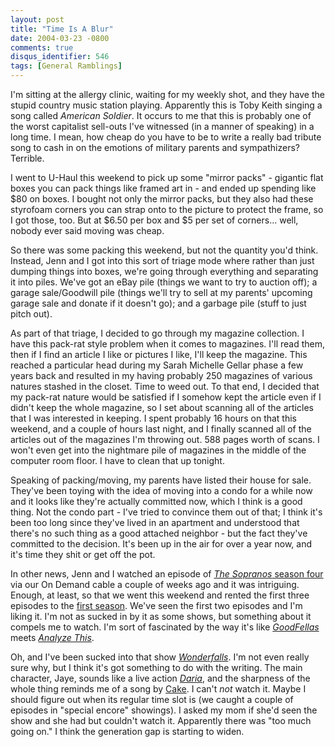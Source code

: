 ```yaml
---
layout: post
title: "Time Is A Blur"
date: 2004-03-23 -0800
comments: true
disqus_identifier: 546
tags: [General Ramblings]
---
```

I'm sitting at the allergy clinic, waiting for my weekly shot, and they
have the stupid country music station playing. Apparently this is Toby
Keith singing a song called *American Soldier*. It occurs to me that
this is probably one of the worst capitalist sell-outs I've witnessed
(in a manner of speaking) in a long time. I mean, how cheap do you have
to be to write a really bad tribute song to cash in on the emotions of
military parents and sympathizers? Terrible.
 
 I went to U-Haul this weekend to pick up some "mirror packs" - gigantic
flat boxes you can pack things like framed art in - and ended up
spending like \$80 on boxes. I bought not only the mirror packs, but
they also had these styrofoam corners you can strap onto to the picture
to protect the frame, so I got those, too. But at \$6.50 per box and \$5
per set of corners... well, nobody ever said moving was cheap.
 
 So there was some packing this weekend, but not the quantity you'd
think. Instead, Jenn and I got into this sort of triage mode where
rather than just dumping things into boxes, we're going through
everything and separating it into piles. We've got an eBay pile (things
we want to try to auction off); a garage sale/Goodwill pile (things
we'll try to sell at my parents' upcoming garage sale and donate if it
doesn't go); and a garbage pile (stuff to just pitch out).
 
 As part of that triage, I decided to go through my magazine collection.
I have this pack-rat style problem when it comes to magazines. I'll read
them, then if I find an article I like or pictures I like, I'll keep the
magazine. This reached a particular head during my Sarah Michelle Gellar
phase a few years back and resulted in my having probably 250 magazines
of various natures stashed in the closet. Time to weed out. To that end,
I decided that my pack-rat nature would be satisfied if I somehow kept
the article even if I didn't keep the whole magazine, so I set about
scanning all of the articles that I was interested in keeping. I spent
probably 16 hours on that this weekend, and a couple of hours last
night, and I finally scanned all of the articles out of the magazines
I'm throwing out. 588 pages worth of scans. I won't even get into the
nightmare pile of magazines in the middle of the computer room floor. I
have to clean that up tonight.
 
 Speaking of packing/moving, my parents have listed their house for
sale. They've been toying with the idea of moving into a condo for a
while now and it looks like they're actually committed now, which I
think is a good thing. Not the condo part - I've tried to convince them
out of that; I think it's been too long since they've lived in an
apartment and understood that there's no such thing as a good attached
neighbor - but the fact they've committed to the decision. It's been up
in the air for over a year now, and it's time they shit or get off the
pot.
 
 In other news, Jenn and I watched an episode of [*The Sopranos* season
four](http://www.amazon.com/exec/obidos/ASIN/B00008PW1F/mhsvortex) via
our On Demand cable a couple of weeks ago and it was intriguing. Enough,
at least, so that we went this weekend and rented the first three
episodes to the [first
season](http://www.amazon.com/exec/obidos/ASIN/B00003CXOP/mhsvortex).
We've seen the first two episodes and I'm liking it. I'm not as sucked
in by it as some shows, but something about it compels me to watch. I'm
sort of fascinated by the way it's like
[*GoodFellas*](http://www.amazon.com/exec/obidos/ASIN/0790729725/mhsvortex)
meets [*Analyze
This*](http://www.amazon.com/exec/obidos/ASIN/B00000JGPE/mhsvortex).
 
 Oh, and I've been sucked into that show
[*Wonderfalls*](http://www.fox.com/wonderfalls/). I'm not even really
sure why, but I think it's got something to do with the writing. The
main character, Jaye, sounds like a live action
[*Daria*](http://www.amazon.com/exec/obidos/ASIN/B00005S6KA/mhsvortex),
and the sharpness of the whole thing reminds me of a song by
[Cake](http://www.amazon.com/exec/obidos/ASIN/B000003CKH/mhsvortex). I
can't *not* watch it. Maybe I should figure out when its regular time
slot is (we caught a couple of episodes in "special encore" showings). I
asked my mom if she'd seen the show and she had but couldn't watch it.
Apparently there was "too much going on." I think the generation gap is
starting to widen.
